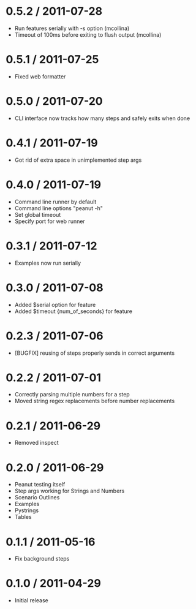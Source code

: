 0.5.2 / 2011-07-28
==================

  * Run features serially with -s option (mcollina)
  * Timeout of 100ms before exiting to flush output (mcollina)

0.5.1 / 2011-07-25
==================

  * Fixed web formatter

0.5.0 / 2011-07-20
==================

  * CLI interface now tracks how many steps and safely exits when done

0.4.1 / 2011-07-19
==================

  * Got rid of extra space in unimplemented step args

0.4.0 / 2011-07-19
==================

  * Command line runner by default
  * Command line options "peanut -h"
  * Set global timeout
  * Specify port for web runner

0.3.1 / 2011-07-12
==================

  * Examples now run serially

0.3.0 / 2011-07-08
==================

  * Added $serial option for feature
  * Added $timeout {num_of_seconds} for feature

0.2.3 / 2011-07-06
==================

  * [BUGFIX] reusing of steps properly sends in correct arguments

0.2.2 / 2011-07-01
==================

  * Correctly parsing multiple numbers for a step
  * Moved string regex replacements before number replacements

0.2.1 / 2011-06-29
==================

  * Removed inspect

0.2.0 / 2011-06-29
==================

  * Peanut testing itself
  * Step args working for Strings and Numbers
  * Scenario Outlines
  * Examples
  * Pystrings
  * Tables

0.1.1 / 2011-05-16
==================

  * Fix background steps

0.1.0 / 2011-04-29
==================

  * Initial release
